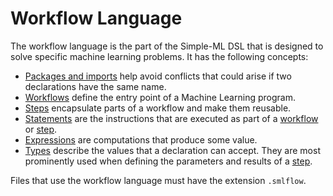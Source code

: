 # Workflow Language

The workflow language is the part of the Simple-ML DSL that is designed to solve specific machine learning problems. It has the following concepts:

* [Packages and imports][packages-imports] help avoid conflicts that could arise if two declarations have the same name.
* [Workflows][workflows] define the entry point of a Machine Learning program.
* [Steps][steps] encapsulate parts of a workflow and make them reusable.
* [Statements][statements] are the instructions that are executed as part of a [workflow][workflows] or [step][steps].
* [Expressions][expressions] are computations that produce some value.
* [Types][types] describe the values that a declaration can accept. They are most prominently used when defining the parameters and results of a [step][steps].

Files that use the workflow language must have the extension `.smlflow`.

[packages-imports]: ../common/packages-and-imports.md
[workflows]: ./workflows.md
[steps]: ./steps.md
[statements]: ./statements.md
[expressions]: ./expressions.md
[types]: ../common/types.md
